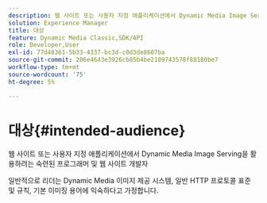 ```yaml
---
description: 웹 사이트 또는 사용자 지정 애플리케이션에서 Dynamic Media Image Serving을 활용하려는 숙련된 프로그래머 및 웹 사이트 개발자
solution: Experience Manager
title: 대상
feature: Dynamic Media Classic,SDK/API
role: Developer,User
exl-id: 77d48361-5b33-4337-bc3d-c0d3de8607ba
source-git-commit: 206e4643e3926cb85b4be2189743578f88180be7
workflow-type: tm+mt
source-wordcount: '75'
ht-degree: 5%

---
```


# 대상{#intended-audience}

웹 사이트 또는 사용자 지정 애플리케이션에서 Dynamic Media Image Serving을 활용하려는 숙련된 프로그래머 및 웹 사이트 개발자

일반적으로 리더는 Dynamic Media 이미지 제공 시스템, 일반 HTTP 프로토콜 표준 및 규칙, 기본 이미징 용어에 익숙하다고 가정합니다.
